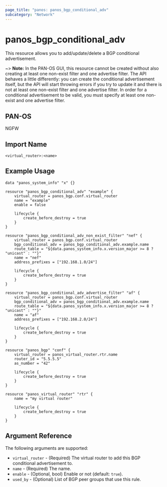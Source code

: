 ```yaml
---
page_title: "panos: panos_bgp_conditional_adv"
subcategory: "Network"
---
```


# panos_bgp_conditional_adv

This resource allows you to add/update/delete a BGP conditional advertisement.

~> **Note:** In the PAN-OS GUI, this resource cannot be created without also
creating at least one non-exist filter and one advertise filter.  The API behaves
a little differently:  you can create the conditional advertisement itself, but
the API will start throwing errors if you try to update it and there is not at
least one non-exist filter and one advertise filter.  In order for a conditional
advertisement to be valid, you must specify at least one non-exist and one
advertise filter.


## PAN-OS

NGFW


## Import Name

```shell
<virtual_router>:<name>
```


## Example Usage

```hcl
data "panos_system_info" "x" {}

resource "panos_bgp_conditional_adv" "example" {
    virtual_router = panos_bgp.conf.virtual_router
    name = "example"
    enable = false

    lifecycle {
        create_before_destroy = true
    }
}

resource "panos_bgp_conditional_adv_non_exist_filter" "nef" {
    virtual_router = panos_bgp.conf.virtual_router
    bgp_conditional_adv = panos_bgp_conditional_adv.example.name
    route_table = "${data.panos_system_info.x.version_major >= 8 ? "unicast" : ""}"
    name = "nef"
    address_prefixes = ["192.168.1.0/24"]

    lifecycle {
        create_before_destroy = true
    }
}

resource "panos_bgp_conditional_adv_advertise_filter" "af" {
    virtual_router = panos_bgp.conf.virtual_router
    bgp_conditional_adv = panos_bgp_conditional_adv.example.name
    route_table = "${data.panos_system_info.x.version_major >= 8 ? "unicast" : ""}"
    name = "af"
    address_prefixes = ["192.168.2.0/24"]

    lifecycle {
        create_before_destroy = true
    }
}

resource "panos_bgp" "conf" {
    virtual_router = panos_virtual_router.rtr.name
    router_id = "5.5.5.5"
    as_number = "42"

    lifecycle {
        create_before_destroy = true
    }
}

resource "panos_virtual_router" "rtr" {
    name = "my virtual router"

    lifecycle {
        create_before_destroy = true
    }
}
```

## Argument Reference

The following arguments are supported:

* `virtual_router` - (Required) The virtual router to add this BGP
  conditional advertisement to.
* `name` - (Required) The name.
* `enable` - (Optional, bool) Enable or not (default: `true`).
* `used_by` - (Optional) List of BGP peer groups that use this rule.
